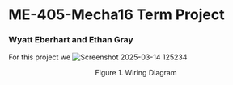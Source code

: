# ME-405-Mecha16 Term Project
### Wyatt Eberhart and Ethan Gray


For this project we
![Screenshot 2025-03-14 125234](https://github.com/user-attachments/assets/0f2ebb8d-ea97-4c1e-b965-92ead0117f1e)
<p align="center">
  Figure 1. Wiring Diagram
</p>

